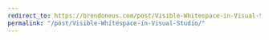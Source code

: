 ```yaml
---
redirect_to: https://brendoneus.com/post/Visible-Whitespace-in-Visual-Studio/
permalink: "/post/Visible-Whitespace-in-Visual-Studio/"
---
```

